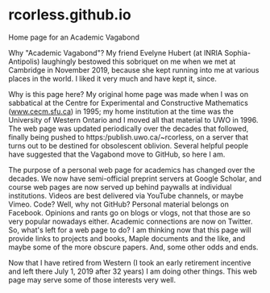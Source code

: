 # rcorless.github.io
Home page for an Academic Vagabond

Why "Academic Vagabond"?  My friend Evelyne Hubert (at INRIA Sophia-Antipolis) laughingly bestowed this sobriquet on me when we met at 
Cambridge in November 2019, because she kept running into me at various places in the world.  I liked it very much and have kept it, since.

Why is this page here?
My original home page was made when I was on sabbatical at the Centre for Experimental and Constructive Mathematics (www.cecm.sfu.ca) in 1995; 
my home institution at the time was the University of Western Ontario and I moved all that material to UWO in 1996.  The web page was updated 
periodically over the decades that followed, finally being pushed to https:/publish.uwo.ca/~rcorless, on a server that turns out to be destined 
for obsolescent oblivion.  Several helpful people have suggested that the Vagabond move to GitHub, so here I am.

The purpose of a personal web page for academics has changed over the decades.  We now have semi-official preprint servers at Google Scholar,
and course web pages are now served up behind paywalls at individual institutions.  Videos are best delivered via YouTube channels, or 
maybe Vimeo.  Code?  Well, why not GitHub?  Personal material belongs on Facebook.  Opinions and rants go on blogs or vlogs, not that those are
so very popular nowadays either.  Academic connections are now on Twitter.  So, what's left for a web page to do?  I am thinking now that this 
page will provide links to projects and books, Maple documents and the like, and maybe some of the more obscure papers.  And, some other odds and ends.

Now that I have retired from Western (I took an early retirement incentive and left there July 1, 2019 after 32 years) I am doing other things.
This web page may serve some of those interests very well.  
